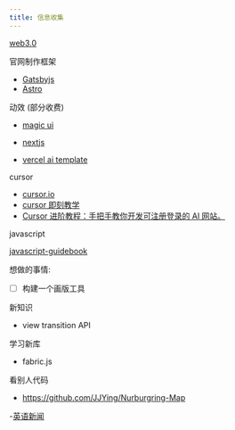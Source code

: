 ```yaml
---
title: 信息收集
---
```


[web3.0](https://www.wtf.academy/)

官网制作框架

- [Gatsbyjs](https://www.gatsbyjs.com/)
- [Astro](https://astro.build/)

动效 (部分收费)

- [magic ui](https://magicui.design/)

- [nextjs](https://nextjs.org/)
- [vercel ai template](https://vercel.com/templates/ai)

cursor

- [cursor.io](https://cursor.io/)
- [cursor 即刻教学](https://m.okjike.com/originalPosts/66f5f5656663fa08b5e535ec)
- [Cursor 进阶教程：手把手教你开发可注册登录的 AI 网站。](https://www.bilibili.com/video/BV17dxEeBEqU/?buvid=ad4898b17bf8b490c320d45bec68118c&from_spmid=united.player-video-detail.0.0&is_story_h5=false&mid=9%2F6Gg%2Fhr6u5NGuQO8DKEFQ%3D%3D&p=1&plat_id=116&share_from=ugc&share_medium=iphone&share_plat=ios&share_session_id=4CB57EAD-236D-487E-8682-FC0529ECB3FF&share_source=COPY&share_tag=s_i&spmid=united.player-video-detail.0.0&timestamp=1727394965&unique_k=YF6oibA&up_id=14097567&vd_source=0674304a3d1219c3ddfcf9bda7eb54e9)

javascript

[javascript-guidebook](https://tsejx.github.io/javascript-guidebook/document-object-model)


想做的事情:

- [ ] 构建一个画版工具


新知识

- view transition API


学习新库
- fabric.js

看别人代码
- https://github.com/JJYing/Nurburgring-Map


-[英语新闻](https://englishnewsinlevels.com/)